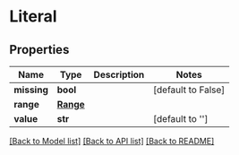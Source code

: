 # Literal

## Properties
Name | Type | Description | Notes
------------ | ------------- | ------------- | -------------
**missing** | **bool** |  | [default to False]
**range** | [**Range**](Range.md) |  | 
**value** | **str** |  | [default to '']

[[Back to Model list]](../README.md#documentation-for-models) [[Back to API list]](../README.md#documentation-for-api-endpoints) [[Back to README]](../README.md)


